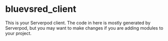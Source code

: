# bluevsred_client

This is your Serverpod client. The code in here is mostly generated by
Serverpod, but you may want to make changes if you are adding modules to your
project.
